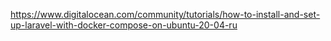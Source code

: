https://www.digitalocean.com/community/tutorials/how-to-install-and-set-up-laravel-with-docker-compose-on-ubuntu-20-04-ru
